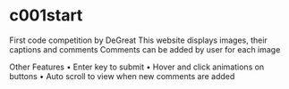 # c001start
First code competition by DeGreat
This website displays images, their captions and comments
Comments can be added by user for each image

Other Features
• Enter key to submit
• Hover and click animations on buttons
• Auto scroll to view when new comments are added
